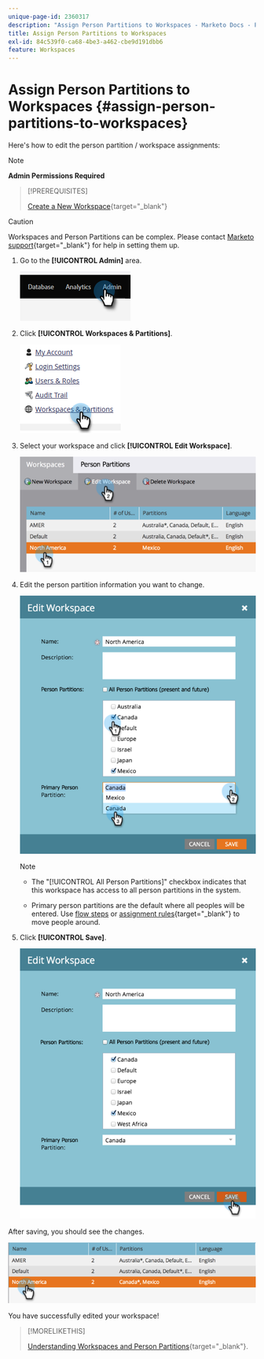 ```yaml
---
unique-page-id: 2360317
description: "Assign Person Partitions to Workspaces - Marketo Docs - Product Documentation"
title: Assign Person Partitions to Workspaces
exl-id: 84c539f0-ca68-4be3-a462-cbe9d191dbb6
feature: Workspaces
---
```

# Assign Person Partitions to Workspaces {#assign-person-partitions-to-workspaces}

Here's how to edit the person partition / workspace assignments:

>[!NOTE]
>
>**Admin Permissions Required**

>[!PREREQUISITES]
>
>[Create a New Workspace](/help/marketo/product-docs/administration/workspaces-and-person-partitions/create-a-new-workspace.md){target="_blank"}

>[!CAUTION]
>
>Workspaces and Person Partitions can be complex. Please contact  [Marketo support](https://nation.marketo.com/t5/Support/ct-p/Support){target="_blank"} for help in setting them up.

1. Go to the **[!UICONTROL Admin]** area.

   ![](assets/assign-person-partitions-to-workspaces-1.png)

1. Click **[!UICONTROL Workspaces & Partitions]**.

   ![](assets/assign-person-partitions-to-workspaces-2.png)

1. Select your workspace and click **[!UICONTROL Edit Workspace]**.

   ![](assets/assign-person-partitions-to-workspaces-3.png)

1. Edit the person partition information you want to change.

   ![](assets/assign-person-partitions-to-workspaces-4.png)

   >[!NOTE]
   >
   >* The "[!UICONTROL All Person Partitions]" checkbox indicates that this workspace has access to all person partitions in the system.
   >
   >* Primary person partitions are the default where all peoples will be entered. Use [flow steps](/help/marketo/product-docs/core-marketo-concepts/smart-campaigns/flow-actions/use-add-choice-in-a-flow-step.md) or [assignment rules](/help/marketo/product-docs/administration/workspaces-and-person-partitions/assigning-person-partitions-with-assignment-rules.md){target="_blank"} to move people around.

1. Click **[!UICONTROL Save]**.

   ![](assets/assign-person-partitions-to-workspaces-5.png)

After saving, you should see the changes.

   ![](assets/assign-person-partitions-to-workspaces-6.png)

You have successfully edited your workspace!

>[!MORELIKETHIS]
>
>[Understanding Workspaces and Person Partitions](/help/marketo/product-docs/administration/workspaces-and-person-partitions/understanding-workspaces-and-person-partitions.md){target="_blank"}.

